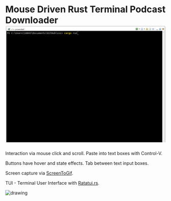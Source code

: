 










<a name="s"></a>
# Mouse Driven Rust Terminal Podcast Downloader ![](./src/images/Animation.gif)

Interaction via mouse click and scroll. Paste into text boxes with Control-V.

Buttons have hover and state effects. Tab between text input boxes.



Screen capture via [ScreenToGif](https://www.screentogif.com/).

TUI - Terminal User Interface with [Ratatui.rs](https://ratatui.rs/).

<img src="./src/misc/git-images/ratatui-run.gif" alt="drawing" width="600"/>


